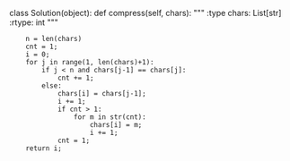 class Solution(object):
    def compress(self, chars):
        """
        :type chars: List[str]
        :rtype: int
        """

        n = len(chars)
        cnt = 1;
        i = 0;
        for j in range(1, len(chars)+1):
            if j < n and chars[j-1] == chars[j]:
                cnt += 1;
            else:
                chars[i] = chars[j-1];
                i += 1;
                if cnt > 1:
                    for m in str(cnt):
                        chars[i] = m;
                        i += 1;
                cnt = 1;
        return i;



            
